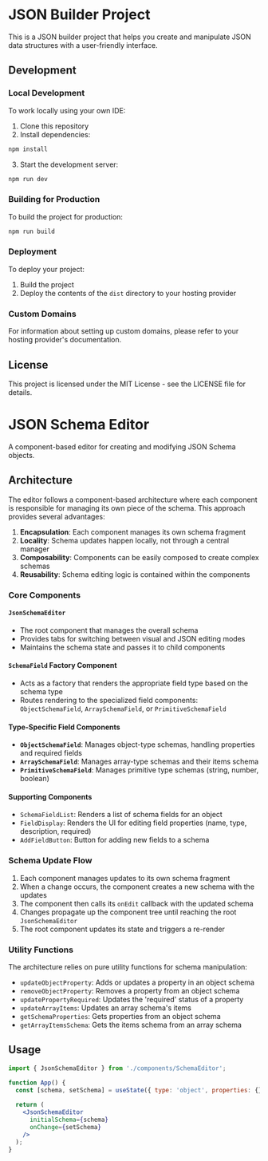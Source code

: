 # JSON Builder Project

This is a JSON builder project that helps you create and manipulate JSON data structures with a user-friendly interface.

## Development

### Local Development

To work locally using your own IDE:

1. Clone this repository
2. Install dependencies:
```bash
npm install
```
3. Start the development server:
```bash
npm run dev
```

### Building for Production

To build the project for production:

```bash
npm run build
```

### Deployment

To deploy your project:

1. Build the project
2. Deploy the contents of the `dist` directory to your hosting provider

### Custom Domains

For information about setting up custom domains, please refer to your hosting provider's documentation.

## License

This project is licensed under the MIT License - see the LICENSE file for details.

# JSON Schema Editor

A component-based editor for creating and modifying JSON Schema objects.

## Architecture

The editor follows a component-based architecture where each component is responsible for managing its own piece of the schema. This approach provides several advantages:

1. **Encapsulation**: Each component manages its own schema fragment
2. **Locality**: Schema updates happen locally, not through a central manager
3. **Composability**: Components can be easily composed to create complex schemas
4. **Reusability**: Schema editing logic is contained within the components

### Core Components

#### `JsonSchemaEditor`
- The root component that manages the overall schema
- Provides tabs for switching between visual and JSON editing modes
- Maintains the schema state and passes it to child components

#### `SchemaField` Factory Component
- Acts as a factory that renders the appropriate field type based on the schema type
- Routes rendering to the specialized field components: `ObjectSchemaField`, `ArraySchemaField`, or `PrimitiveSchemaField`

#### Type-Specific Field Components
- **`ObjectSchemaField`**: Manages object-type schemas, handling properties and required fields
- **`ArraySchemaField`**: Manages array-type schemas and their items schema
- **`PrimitiveSchemaField`**: Manages primitive type schemas (string, number, boolean)

#### Supporting Components
- `SchemaFieldList`: Renders a list of schema fields for an object
- `FieldDisplay`: Renders the UI for editing field properties (name, type, description, required)
- `AddFieldButton`: Button for adding new fields to a schema

### Schema Update Flow

1. Each component manages updates to its own schema fragment
2. When a change occurs, the component creates a new schema with the updates
3. The component then calls its `onEdit` callback with the updated schema
4. Changes propagate up the component tree until reaching the root `JsonSchemaEditor`
5. The root component updates its state and triggers a re-render

### Utility Functions

The architecture relies on pure utility functions for schema manipulation:

- `updateObjectProperty`: Adds or updates a property in an object schema
- `removeObjectProperty`: Removes a property from an object schema
- `updatePropertyRequired`: Updates the 'required' status of a property
- `updateArrayItems`: Updates an array schema's items
- `getSchemaProperties`: Gets properties from an object schema
- `getArrayItemsSchema`: Gets the items schema from an array schema

## Usage

```jsx
import { JsonSchemaEditor } from './components/SchemaEditor';

function App() {
  const [schema, setSchema] = useState({ type: 'object', properties: {} });
  
  return (
    <JsonSchemaEditor
      initialSchema={schema}
      onChange={setSchema}
    />
  );
}
```

